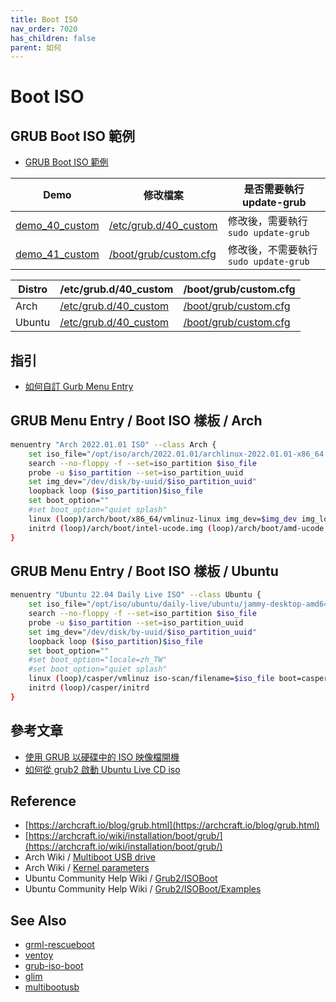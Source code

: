 ```yaml
---
title: Boot ISO
nav_order: 7020
has_children: false
parent: 如何
---
```



# Boot ISO


## GRUB Boot ISO 範例

* [GRUB Boot ISO 範例](https://github.com/samwhelp/note-about-grub/tree/gh-pages/_demo/prototype/boot_iso)

| Demo | 修改檔案 | 是否需要執行 update-grub |
| --- | --- | --- |
| [demo_40_custom](https://github.com/samwhelp/note-about-grub/tree/gh-pages/_demo/prototype/boot_iso/demo_40_custom)| [/etc/grub.d/40_custom](https://samwhelp.github.io/note-about-grub/read/explore/ubuntu/file/etc_grub_d_40_custom.html) | 修改後，需要執行 `sudo update-grub` |
| [demo_41_custom](https://github.com/samwhelp/note-about-grub/tree/gh-pages/_demo/prototype/boot_iso/demo_41_custom)| [/boot/grub/custom.cfg](https://samwhelp.github.io/note-about-grub/read/explore/ubuntu/file/boot_grub_custom_cfg.html) | 修改後，不需要執行 `sudo update-grub` |

| Distro | /etc/grub.d/40_custom | /boot/grub/custom.cfg |
| --- | --- | --- |
| Arch | [/etc/grub.d/40_custom](https://github.com/samwhelp/note-about-grub/blob/gh-pages/_demo/prototype/boot_iso/demo_41_custom/Arch/2022.01.01/40_custom) | [/boot/grub/custom.cfg](https://github.com/samwhelp/note-about-grub/blob/gh-pages/_demo/prototype/boot_iso/demo_41_custom/Arch/2022.01.01/custom.cfg) |
| Ubuntu | [/etc/grub.d/40_custom](https://github.com/samwhelp/note-about-grub/blob/gh-pages/_demo/prototype/boot_iso/demo_40_custom/Ubuntu/daily-live/40_custom) | [/boot/grub/custom.cfg](https://github.com/samwhelp/note-about-grub/blob/gh-pages/_demo/prototype/boot_iso/demo_41_custom/Ubuntu/daily-live/custom.cfg) |


## 指引

* [如何自訂 Gurb Menu Entry](https://samwhelp.github.io/note-about-grub/read/start/custom_menu_entry.html)


## GRUB Menu Entry / Boot ISO 樣板 / Arch


``` sh
menuentry "Arch 2022.01.01 ISO" --class Arch {
	set iso_file="/opt/iso/arch/2022.01.01/archlinux-2022.01.01-x86_64.iso"
	search --no-floppy -f --set=iso_partition $iso_file
	probe -u $iso_partition --set=iso_partition_uuid
	set img_dev="/dev/disk/by-uuid/$iso_partition_uuid"
	loopback loop ($iso_partition)$iso_file
	set boot_option=""
	#set boot_option="quiet splash"
	linux (loop)/arch/boot/x86_64/vmlinuz-linux img_dev=$img_dev img_loop=$iso_file $boot_option
	initrd (loop)/arch/boot/intel-ucode.img (loop)/arch/boot/amd-ucode.img (loop)/arch/boot/x86_64/initramfs-linux.img
}
```

## GRUB Menu Entry / Boot ISO 樣板 / Ubuntu


``` sh
menuentry "Ubuntu 22.04 Daily Live ISO" --class Ubuntu {
	set iso_file="/opt/iso/ubuntu/daily-live/ubuntu/jammy-desktop-amd64.iso"
	search --no-floppy -f --set=iso_partition $iso_file
	probe -u $iso_partition --set=iso_partition_uuid
	set img_dev="/dev/disk/by-uuid/$iso_partition_uuid"
	loopback loop ($iso_partition)$iso_file
	set boot_option=""
	#set boot_option="locale=zh_TW"
	#set boot_option="quiet splash"
	linux (loop)/casper/vmlinuz iso-scan/filename=$iso_file boot=casper $boot_option
	initrd (loop)/casper/initrd
}
```


## 參考文章

* [使用 GRUB 以硬碟中的 ISO 映像檔開機](https://blog.gtwang.org/linux/boot-iso-image-from-your-hard-drive-in-ubuntu/)
* [如何從 grub2 啟動 Ubuntu Live CD iso](https://ttys3.dev/post/how-to-boot-ubuntu-live-cd-iso-from-grub2/)


## Reference

* [https://archcraft.io/blog/grub.html](https://archcraft.io/blog/grub.html)
* [https://archcraft.io/wiki/installation/boot/grub/](https://archcraft.io/wiki/installation/boot/grub/)
* Arch Wiki / [Multiboot USB drive](https://wiki.archlinux.org/title/Multiboot_USB_drive#Configuring_GRUB)
* Arch Wiki / [Kernel parameters](https://wiki.archlinux.org/title/Kernel_parameters#GRUB)
* Ubuntu Community Help Wiki / [Grub2/ISOBoot](https://help.ubuntu.com/community/Grub2/ISOBoot)
* Ubuntu Community Help Wiki / [Grub2/ISOBoot/Examples](https://help.ubuntu.com/community/Grub2/ISOBoot/Examples)


## See Also

* [grml-rescueboot](https://samwhelp.github.io/note-about-grub/read/link/grml-rescueboot.html)
* [ventoy](https://www.ventoy.net/)
* [grub-iso-boot](https://github.com/Jimmy-Z/grub-iso-boot)
* [glim](https://github.com/thias/glim)
* [multibootusb](https://github.com/aguslr/multibootusb)
